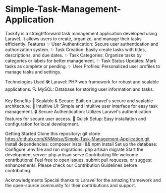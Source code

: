 # Simple-Task-Management-Application
Taskify is a straightforward task management application developed using Laravel. It allows users to create, organize, and manage their tasks efficiently.
Features
✨ User Authentication: Secure user authentication and authorization system.
✨ Task Creation: Easily create tasks with titles, descriptions, and due dates.
✨ Task Categories: Organize tasks by categories or labels for better management.
✨ Task Status Updates: Mark tasks as complete or pending.
✨ User Profiles: Personalized user profiles to manage tasks and settings.

Technologies Used
🛠️ Laravel: PHP web framework for robust and scalable applications.
🔍 MySQL: Database for storing user information and tasks.

Key Benefits
🌟 Scalable & Secure: Built on Laravel's secure and scalable architecture.
🧩 Intuitive UI: Simple and intuitive user interface for easy task management.
🔒 Secure Authentication: Utilizes Laravel's authentication features for secure user access.
🚀 Quick Setup: Easy installation and configuration for local development.

Getting Started
Clone this repository: git clone https://github.com/KNMoise/Simple-Task-Management-Application.git
Install dependencies: composer install && npm install
Set up the database: Configure .env file and run migrations: php artisan migrate
Start the development server: php artisan serve
Contributing
We welcome contributions! Feel free to open issues, submit pull requests, or suggest enhancements. Please check our Contribution Guidelines before contributing.

Acknowledgments
Special thanks to Laravel for the amazing framework and the open-source community for their contributions and support.

